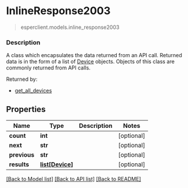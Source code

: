 # InlineResponse2003
> esperclient.models.inline_response2003

### Description
A class which encapsulates the data returned from an API call.  Returned data is in the form of a list of [Device](Device.md) objects.  Objects of this class are commonly returned from API calls.

Returned by:
* [get_all_devices](DeviceApi.md#get_all_devices)

## Properties
Name | Type | Description | Notes
------------ | ------------- | ------------- | -------------
**count** | **int** |  | [optional] 
**next** | **str** |  | [optional] 
**previous** | **str** |  | [optional] 
**results** | [**list[Device]**](Device.md) |  | [optional] 

[[Back to Model list]](../README.md#documentation-for-models) [[Back to API list]](../README.md#documentation-for-api-endpoints) [[Back to README]](../README.md)


